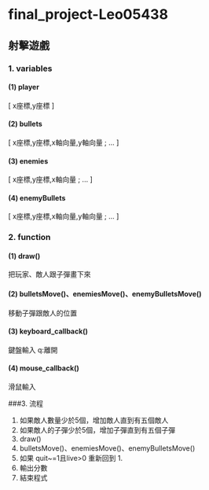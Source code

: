 # final_project-Leo05438

## 射擊遊戲

### 1. variables

#### (1) player
[ x座標,y座標 ]

#### (2) bullets
[ x座標,y座標,x軸向量,y軸向量 ; ... ]

#### (3) enemies
[ x座標,y座標,x軸向量 ; ... ]

#### (4) enemyBullets
[ x座標,y座標,x軸向量,y軸向量 ; ... ]

### 2. function

#### (1) draw()
把玩家、敵人跟子彈畫下來

#### (2) bulletsMove()、enemiesMove()、enemyBulletsMove()
移動子彈跟敵人的位置

#### (3) keyboard_callback()
鍵盤輸入
q:離開


#### (4) mouse_callback()
滑鼠輸入

###3. 流程
1. 如果敵人數量少於5個，增加敵人直到有五個敵人
2. 如果敵人的子彈少於5個，增加子彈直到有五個子彈
3. draw()
4. bulletsMove()、enemiesMove()、enemyBulletsMove()
5. 如果 quit~=1且live>0 重新回到 1.
6. 輸出分數 
7. 結束程式
